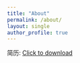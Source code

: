 ```yaml
---
title: "About"
permalink: /about/
layout: single
author_profile: true
---
```


简历: [Click to download](../assets/files/resume.pdf)
